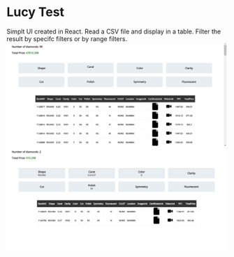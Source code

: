 # Lucy Test

Simplt UI created in React.
Read a CSV file and display in a table. Filter the result by specifc filters or by range filters.
!["Index Image"](./screenshots/index.png)
!["Game Image"](./screenshots/filtered.png)